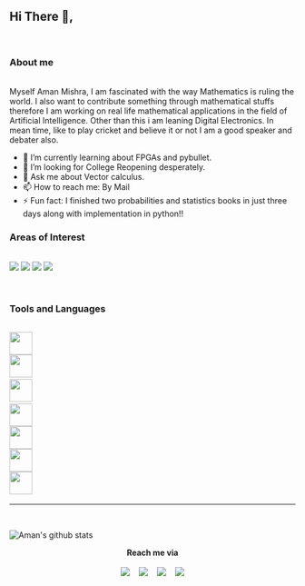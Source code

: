
## Hi There 👋,
</br>

### About me
</br>
Myself Aman Mishra, I am fascinated with the way Mathematics is ruling the world. I also want to contribute something through mathematical stuffs therefore I am working on real life mathematical applications in the field of Artificial Intelligence. Other than this i am leaning Digital Electronics. In mean time, like to play cricket and believe it or not I am a good speaker and debater also. 
</br>

- 🌱 I’m currently learning about FPGAs and pybullet.
- 👯 I’m looking for College Reopening desperately. 
- 💬 Ask me about Vector calculus.
- 📫 How to reach me: By Mail 
- ⚡ Fun fact: I finished two probabilities and statistics books in just three days along with implementation in python!!

### Areas of Interest

<p  <br><br>
     <img src="https://img.shields.io/badge/Core Mathematics-blueviolet">
    <img src="https://img.shields.io/badge/Robotics-blueviolet">
    <img src="https://img.shields.io/badge/Deep Learning-Computer Vision-blue">
    <img src="https://img.shields.io/badge/Reinforcement Learning-important">
    
</p>

<br>

### Tools and Languages
<code>
<img src="https://encrypted-tbn0.gstatic.com/images?q=tbn:ANd9GcQ72CIAMHyYY9YTuJjVV4nh12t1vnSan4bfiURrShKfuKvGd7sj7dao7r9Ngyjrc1x8pWM&usqp=CAU" width="40" height="40" />
<img src="https://www.tensorflow.org/resources/images/tf-logo-card-16x9.png" width="40" height="40" /> 
<img src="https://encrypted-tbn0.gstatic.com/images?q=tbn:ANd9GcQxiCP3Ms3TQrWd-detRepBx7zuDAj5eKeI9gMjPWk5AOBz7-ohP8LbIZTpb0bx2mjv0c4&usqp=CAU" width="40" height="40" /> 
<img src="https://symbols-electrical.getvecta.com/stencil_90/39_opencv-icon.bed55cce11.jpg" width="40" height="40" />
<img src="https://gym.openai.com/assets/dist/home/header/home-icon-54c30e2345.svg" width="40" height="40" />
<img src="https://encrypted-tbn0.gstatic.com/images?q=tbn:ANd9GcT8ttyADGIdgiNJLZOHmPDcAgswJQUa4M_xg8cp1cxXpMh4TpG44xUJxPwKllwRPmIjIsM&usqp=CAU" width="40" height="40" />
<img src="https://encrypted-tbn0.gstatic.com/images?q=tbn:ANd9GcSwBdkdstwoTak-rTwCZPXW8lj1vWhAh8sCuA&usqp=CAU" width="40" height="40" /> 
</code><hr/>


<br>

![Aman's github stats](https://github-readme-stats.vercel.app/api?username=Amshra267&show_icons=true&theme=tokyonight&count_private=true&show_icons=true)



<p align=center><b>Reach me via</b>
    <br><br>
    <a href="https://www.facebook.com/Amshra267" target="_blank"><img src="https://cdn1.iconfinder.com/data/icons/logotypes/32/square-facebook-32.png"></a>&nbsp;&nbsp;&nbsp;
    <a href="https://www.instagram.com/amanmishra 1909/" target="_blank"><img src="https://cdn4.iconfinder.com/data/icons/social-media-2146/512/25_social-32.png"></a>&nbsp;&nbsp;&nbsp;
    <a href="https://www.linkedin.com/in/aman-mishra-a0b7881aa" target="_blank"><img src="https://cdn1.iconfinder.com/data/icons/logotypes/32/square-linkedin-32.png"></a>&nbsp;&nbsp;&nbsp;
    <a href="https://twitter.com/Amshra267" target="_blank"><img src="https://cdn3.iconfinder.com/data/icons/capsocial-round/500/twitter-32.png"></a>
</p>
